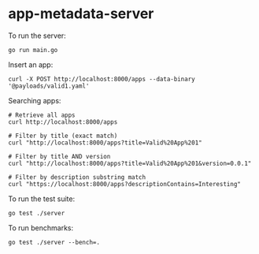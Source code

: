 # app-metadata-server

To run the server:
```
go run main.go
```

Insert an app:
```
curl -X POST http://localhost:8000/apps --data-binary '@payloads/valid1.yaml'
```

Searching apps:
```
# Retrieve all apps
curl http://localhost:8000/apps

# Filter by title (exact match)
curl "http://localhost:8000/apps?title=Valid%20App%201"

# Filter by title AND version
curl "http://localhost:8000/apps?title=Valid%20App%201&version=0.0.1"

# Filter by description substring match
curl "https://localhost:8000/apps?descriptionContains=Interesting"
```

To run the test suite:
```
go test ./server
```

To run benchmarks:
```
go test ./server --bench=.
```
